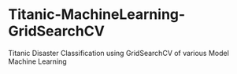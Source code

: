 # Titanic-MachineLearning-GridSearchCV
 Titanic Disaster Classification using GridSearchCV of various Model Machine Learning

